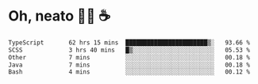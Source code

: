 # Oh, neato 🧑‍💻 ☕

<!--START_SECTION:waka-->

```txt
TypeScript       62 hrs 15 mins  ███████████████████████▒░   93.66 %
SCSS             3 hrs 40 mins   █▒░░░░░░░░░░░░░░░░░░░░░░░   05.53 %
Other            7 mins          ░░░░░░░░░░░░░░░░░░░░░░░░░   00.18 %
Java             7 mins          ░░░░░░░░░░░░░░░░░░░░░░░░░   00.18 %
Bash             4 mins          ░░░░░░░░░░░░░░░░░░░░░░░░░   00.12 %
```

<!--END_SECTION:waka-->

